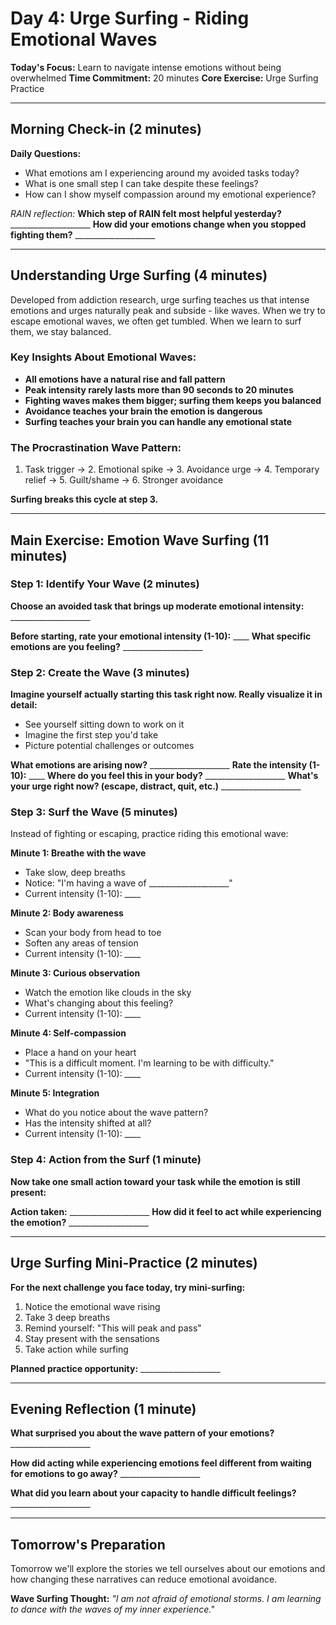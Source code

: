 # Day 4: Urge Surfing - Riding Emotional Waves

**Today's Focus:** Learn to navigate intense emotions without being overwhelmed
**Time Commitment:** 20 minutes
**Core Exercise:** Urge Surfing Practice

---

## Morning Check-in (2 minutes)

**Daily Questions:**
- What emotions am I experiencing around my avoided tasks today?
- What is one small step I can take despite these feelings?
- How can I show myself compassion around my emotional experience?

*RAIN reflection:*
**Which step of RAIN felt most helpful yesterday?** ____________________
**How did your emotions change when you stopped fighting them?** ____________________

---

## Understanding Urge Surfing (4 minutes)

Developed from addiction research, urge surfing teaches us that intense emotions and urges naturally peak and subside - like waves. When we try to escape emotional waves, we often get tumbled. When we learn to surf them, we stay balanced.

### Key Insights About Emotional Waves:
- **All emotions have a natural rise and fall pattern**
- **Peak intensity rarely lasts more than 90 seconds to 20 minutes**
- **Fighting waves makes them bigger; surfing them keeps you balanced**
- **Avoidance teaches your brain the emotion is dangerous**
- **Surfing teaches your brain you can handle any emotional state**

### The Procrastination Wave Pattern:
1. Task trigger → 2. Emotional spike → 3. Avoidance urge → 4. Temporary relief → 5. Guilt/shame → 6. Stronger avoidance

**Surfing breaks this cycle at step 3.**

---

## Main Exercise: Emotion Wave Surfing (11 minutes)

### Step 1: Identify Your Wave (2 minutes)
**Choose an avoided task that brings up moderate emotional intensity:** ____________________

**Before starting, rate your emotional intensity (1-10):** ____
**What specific emotions are you feeling?** ____________________

### Step 2: Create the Wave (3 minutes)
**Imagine yourself actually starting this task right now. Really visualize it in detail:**
- See yourself sitting down to work on it
- Imagine the first step you'd take
- Picture potential challenges or outcomes

**What emotions are arising now?** ____________________
**Rate the intensity (1-10):** ____
**Where do you feel this in your body?** ____________________
**What's your urge right now? (escape, distract, quit, etc.)** ____________________

### Step 3: Surf the Wave (5 minutes)
Instead of fighting or escaping, practice riding this emotional wave:

**Minute 1: Breathe with the wave**
- Take slow, deep breaths
- Notice: "I'm having a wave of ____________________"
- Current intensity (1-10): ____

**Minute 2: Body awareness**
- Scan your body from head to toe
- Soften any areas of tension
- Current intensity (1-10): ____

**Minute 3: Curious observation**
- Watch the emotion like clouds in the sky
- What's changing about this feeling?
- Current intensity (1-10): ____

**Minute 4: Self-compassion**
- Place a hand on your heart
- "This is a difficult moment. I'm learning to be with difficulty."
- Current intensity (1-10): ____

**Minute 5: Integration**
- What do you notice about the wave pattern?
- Has the intensity shifted at all?
- Current intensity (1-10): ____

### Step 4: Action from the Surf (1 minute)
**Now take one small action toward your task while the emotion is still present:**

**Action taken:** ____________________
**How did it feel to act while experiencing the emotion?** ____________________

---

## Urge Surfing Mini-Practice (2 minutes)

**For the next challenge you face today, try mini-surfing:**
1. Notice the emotional wave rising
2. Take 3 deep breaths
3. Remind yourself: "This will peak and pass"
4. Stay present with the sensations
5. Take action while surfing

**Planned practice opportunity:** ____________________

---

## Evening Reflection (1 minute)

**What surprised you about the wave pattern of your emotions?** ____________________

**How did acting while experiencing emotions feel different from waiting for emotions to go away?** ____________________

**What did you learn about your capacity to handle difficult feelings?** ____________________

---

## Tomorrow's Preparation
Tomorrow we'll explore the stories we tell ourselves about our emotions and how changing these narratives can reduce emotional avoidance.

**Wave Surfing Thought:**
*"I am not afraid of emotional storms. I am learning to dance with the waves of my inner experience."*